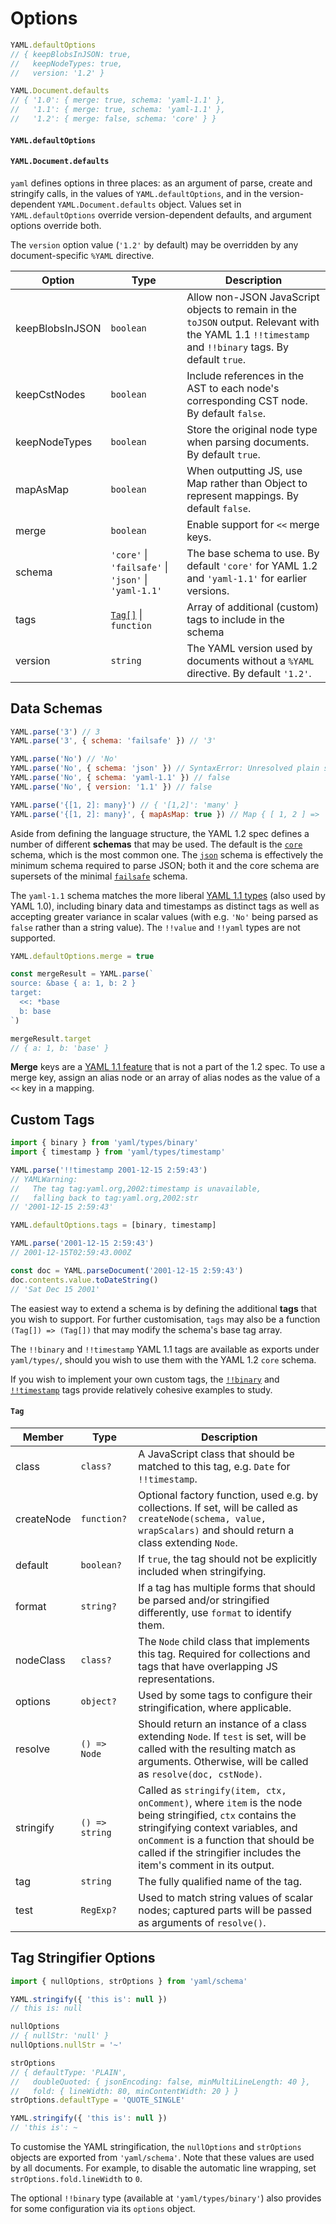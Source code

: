 # Options

```js
YAML.defaultOptions
// { keepBlobsInJSON: true,
//   keepNodeTypes: true,
//   version: '1.2' }

YAML.Document.defaults
// { '1.0': { merge: true, schema: 'yaml-1.1' },
//   '1.1': { merge: true, schema: 'yaml-1.1' },
//   '1.2': { merge: false, schema: 'core' } }
```

#### `YAML.defaultOptions`

#### `YAML.Document.defaults`

`yaml` defines options in three places: as an argument of parse, create and stringify calls, in the values of `YAML.defaultOptions`, and in the version-dependent `YAML.Document.defaults` object. Values set in `YAML.defaultOptions` override version-dependent defaults, and argument options override both.

The `version` option value (`'1.2'` by default) may be overridden by any document-specific `%YAML` directive.

| Option          | Type                                                             | Description                                                                                                                                          |
| --------------- | ---------------------------------------------------------------- | ---------------------------------------------------------------------------------------------------------------------------------------------------- |
| keepBlobsInJSON | `boolean`                                                        | Allow non-JSON JavaScript objects to remain in the `toJSON` output. Relevant with the YAML 1.1 `!!timestamp` and `!!binary` tags. By default `true`. |
| keepCstNodes    | `boolean`                                                        | Include references in the AST to each node's corresponding CST node. By default `false`.                                                             |
| keepNodeTypes   | `boolean`                                                        | Store the original node type when parsing documents. By default `true`.                                                                              |
| mapAsMap        | `boolean`                                                        | When outputting JS, use Map rather than Object to represent mappings. By default `false`.                                                            |
| merge           | `boolean`                                                        | Enable support for `<<` merge keys.                                                                                                                  |
| schema          | `'core'` &vert; `'failsafe'` &vert; `'json'` &vert; `'yaml-1.1'` | The base schema to use. By default `'core'` for YAML 1.2 and `'yaml-1.1'` for earlier versions.                                                      |
| tags            | [`Tag[]`](#tag) &vert; `function`                                | Array of additional (custom) tags to include in the schema                                                                                           |
| version         | `string`                                                         | The YAML version used by documents without a `%YAML` directive. By default `'1.2'`.                                                                  |

## Data Schemas

```js
YAML.parse('3') // 3
YAML.parse('3', { schema: 'failsafe' }) // '3'

YAML.parse('No') // 'No'
YAML.parse('No', { schema: 'json' }) // SyntaxError: Unresolved plain scalar "No"
YAML.parse('No', { schema: 'yaml-1.1' }) // false
YAML.parse('No', { version: '1.1' }) // false

YAML.parse('{[1, 2]: many}') // { '[1,2]': 'many' }
YAML.parse('{[1, 2]: many}', { mapAsMap: true }) // Map { [ 1, 2 ] => 'many' }
```

Aside from defining the language structure, the YAML 1.2 spec defines a number of different **schemas** that may be used. The default is the [`core`](http://yaml.org/spec/1.2/spec.html#id2804923) schema, which is the most common one. The [`json`](http://yaml.org/spec/1.2/spec.html#id2803231) schema is effectively the minimum schema required to parse JSON; both it and the core schema are supersets of the minimal [`failsafe`](http://yaml.org/spec/1.2/spec.html#id2802346) schema.

The `yaml-1.1` schema matches the more liberal [YAML 1.1 types](http://yaml.org/type/) (also used by YAML 1.0), including binary data and timestamps as distinct tags as well as accepting greater variance in scalar values (with e.g. `'No'` being parsed as `false` rather than a string value). The `!!value` and `!!yaml` types are not supported.

```js
YAML.defaultOptions.merge = true

const mergeResult = YAML.parse(`
source: &base { a: 1, b: 2 }
target:
  <<: *base
  b: base
`)

mergeResult.target
// { a: 1, b: 'base' }
```

**Merge** keys are a [YAML 1.1 feature](http://yaml.org/type/merge.html) that is not a part of the 1.2 spec. To use a merge key, assign an alias node or an array of alias nodes as the value of a `<<` key in a mapping.

## Custom Tags

```js
import { binary } from 'yaml/types/binary'
import { timestamp } from 'yaml/types/timestamp'

YAML.parse('!!timestamp 2001-12-15 2:59:43')
// YAMLWarning:
//   The tag tag:yaml.org,2002:timestamp is unavailable,
//   falling back to tag:yaml.org,2002:str
// '2001-12-15 2:59:43'

YAML.defaultOptions.tags = [binary, timestamp]

YAML.parse('2001-12-15 2:59:43')
// 2001-12-15T02:59:43.000Z

const doc = YAML.parseDocument('2001-12-15 2:59:43')
doc.contents.value.toDateString()
// 'Sat Dec 15 2001'
```

The easiest way to extend a schema is by defining the additional **tags** that you wish to support. For further customisation, `tags` may also be a function `(Tag[]) => (Tag[])` that may modify the schema's base tag array.

The `!!binary` and `!!timestamp` YAML 1.1 tags are available as exports under `yaml/types/`, should you wish to use them with the YAML 1.2 `core` schema.

If you wish to implement your own custom tags, the [`!!binary`](https://github.com/eemeli/yaml/blob/master/src/schema/_binary.js) and [`!!timestamp`](https://github.com/eemeli/yaml/blob/master/src/schema/_timestamp.js) tags provide relatively cohesive examples to study.

<h4 id="tag" style="clear:both"><code>Tag</code></h4>

| Member     | Type           | Description                                                                                                                                                                                                                                                   |
| ---------- | -------------- | ------------------------------------------------------------------------------------------------------------------------------------------------------------------------------------------------------------------------------------------------------------- |
| class      | `class?`       | A JavaScript class that should be matched to this tag, e.g. `Date` for `!!timestamp`.                                                                                                                                                                         |
| createNode | `function?`    | Optional factory function, used e.g. by collections. If set, will be called as `createNode(schema, value, wrapScalars)` and should return a class extending `Node`.                                                                                           |
| default    | `boolean?`     | If `true`, the tag should not be explicitly included when stringifying.                                                                                                                                                                                       |
| format     | `string?`      | If a tag has multiple forms that should be parsed and/or stringified differently, use `format` to identify them.                                                                                                                                              |
| nodeClass  | `class?`       | The `Node` child class that implements this tag. Required for collections and tags that have overlapping JS representations.                                                                                                                                  |
| options    | `object?`      | Used by some tags to configure their stringification, where applicable.                                                                                                                                                                                       |
| resolve    | `() => Node`   | Should return an instance of a class extending `Node`. If `test` is set, will be called with the resulting match as arguments. Otherwise, will be called as `resolve(doc, cstNode)`.                                                                          |
| stringify  | `() => string` | Called as `stringify(item, ctx, onComment)`, where `item` is the node being stringified, `ctx` contains the stringifying context variables, and `onComment` is a function that should be called if the stringifier includes the item's comment in its output. |
| tag        | `string`       | The fully qualified name of the tag.                                                                                                                                                                                                                          |
| test       | `RegExp?`      | Used to match string values of scalar nodes; captured parts will be passed as arguments of `resolve()`.                                                                                                                                                       |

## Tag Stringifier Options

```js
import { nullOptions, strOptions } from 'yaml/schema'

YAML.stringify({ 'this is': null })
// this is: null

nullOptions
// { nullStr: 'null' }
nullOptions.nullStr = '~'

strOptions
// { defaultType: 'PLAIN',
//   doubleQuoted: { jsonEncoding: false, minMultiLineLength: 40 },
//   fold: { lineWidth: 80, minContentWidth: 20 } }
strOptions.defaultType = 'QUOTE_SINGLE'

YAML.stringify({ 'this is': null })
// 'this is': ~
```

To customise the YAML stringification, the `nullOptions` and `strOptions` objects are exported from `'yaml/schema'`. Note that these values are used by all documents. For example, to disable the automatic line wrapping, set `strOptions.fold.lineWidth` to `0`.

The optional `!!binary` type (available at `'yaml/types/binary'`) also provides for some configuration via its `options` object.

